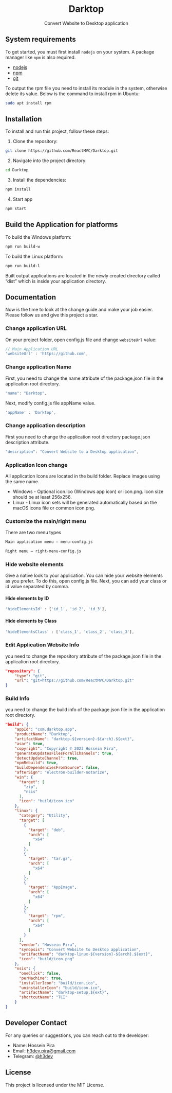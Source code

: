 <h1 align="center">
Darktop
</h1>
<p align="center">
Convert Website to Desktop application
</p>

## System requirements
To get started, you must first install `nodejs` on your system. A package manager like `npm` is also required.
- [nodejs](https://nodejs.org)
- [npm](https://www.npmjs.com)
- [git](https://git-scm.com)

To output the rpm file you need to install its module in the system, otherwise delete its value. Below is the command to install rpm in Ubuntu:
```bash
sudo apt install rpm
```


## Installation

To install and run this project, follow these steps:

1. Clone the repository:

```bash
git clone https://github.com/ReactMVC/Darktop.git
```

2. Navigate into the project directory:

```bash
cd Darktop
```

3. Install the dependencies:

```bash
npm install
```

4. Start app

```bash
npm start
```

## Build the Application for platforms

To build the Windows platform:
```bash
npm run build-w
```
To build the Linux platform:
```bash
npm run build-l
```

Built output applications are located in the newly created directory called “dist” which is inside your application directory.

## Documentation
Now is the time to look at the change guide and make your job easier. Please follow us and give this project a star.

### Change application URL
On your project folder, open config.js file and change `websiteUrl` value:
```javascript
// Main Application URL
'websiteUrl' : 'https://github.com',
```

### Change application Name
First, you need to change the name attribute of the package.json file in the application root directory.
```javascript
"name": "Darktop",
```
Next, modify config.js file appName value.
```javascript
'appName' : 'Darktop',
```

### Change application description
First you need to change the application root directory package.json description attribute.
```javascript
"description": "Convert Website to a Desktop application",
```

### Application Icon change
All application Icons are located in the build folder. Replace images using the same name.
- Windows - Optional icon.ico (Windows app icon) or icon.png. Icon size should be at least 256x256.
- Linux - Linux icon sets will be generated automatically based on the macOS icons file or common icon.png.

### Customize the main/right menu
There are two menu types
```bash
Main application menu – menu-config.js
```
```bash
Right menu – right-menu-config.js
```


### Hide website elements
Give a native look to your application. You can hide your website elements as you prefer. To do this, open config.js file.
Next, you can add your class or id value separated by comma.

#### Hide elements by ID
```javascript
'hideElementsId' : ['id_1', 'id_2', 'id_3'],
```

#### Hide elements by Class
```javascript
'hideElementsClass' : ['class_1', 'class_2', 'class_3'],
```

### Edit Application Website Info
you need to change the repository attribute of the package.json file in the application root directory.
```json
"repository": {
    "type": "git",
    "url": "git+https://github.com/ReactMVC/Darktop.git"
}
```

### Build Info
you need to change the build info of the package.json file in the application root directory.
```json
"build": {
    "appId": "com.darktop.app",
    "productName": "Darktop",
    "artifactName": "darktop-${version}-${arch}.${ext}",
    "asar": true,
    "copyright": "Copyright © 2023 Hossein Pira",
    "generateUpdatesFilesForAllChannels": true,
    "detectUpdateChannel": true,
    "npmRebuild": true,
    "buildDependenciesFromSource": false,
    "afterSign": "electron-builder-notarize",
    "win": {
      "target": [
        "zip",
        "nsis"
      ],
      "icon": "build/icon.ico"
    },
    "linux": {
      "category": "Utility",
      "target": [
        {
          "target": "deb",
          "arch": [
            "x64"
          ]
        },
        {
          "target": "tar.gz",
          "arch": [
            "x64"
          ]
        },
        {
          "target": "AppImage",
          "arch": [
            "x64"
          ]
        },
        {
          "target": "rpm",
          "arch": [
            "x64"
          ]
        }
      ],
      "vendor": "Hossein Pira",
      "synopsis": "Convert Website to Desktop application",
      "artifactName": "darktop-linux-${version}-${arch}.${ext}",
      "icon": "build/icon.png"
    },
    "nsis": {
      "oneClick": false,
      "perMachine": true,
      "installerIcon": "build/icon.ico",
      "uninstallerIcon": "build/icon.ico",
      "artifactName": "darktop-setup.${ext}",
      "shortcutName": "TCI"
    }
}
```

## Developer Contact

For any queries or suggestions, you can reach out to the developer:

- Name: Hossein Pira
- Email: h3dev.pira@gmail.com
- Telegram: [@h3dev](https://t.me/h3dev)

## License

This project is licensed under the MIT License.
